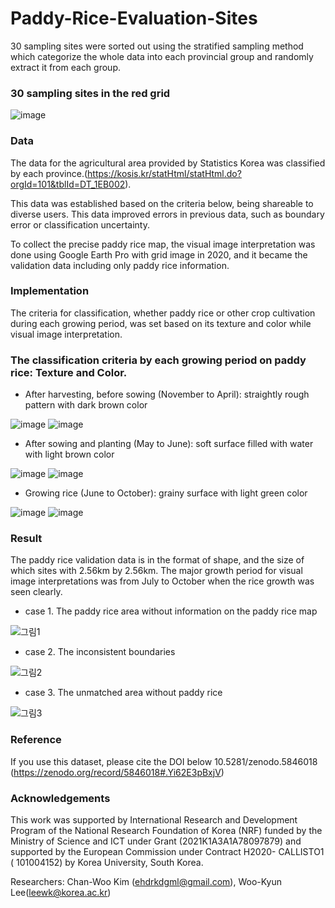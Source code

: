 # Paddy-Rice-Evaluation-Sites
30 sampling sites were sorted out using the stratified sampling method which categorize the whole data into each provincial group and randomly extract it from each group.

### 30 sampling sites in the red grid

![image](https://user-images.githubusercontent.com/101398489/157885512-d6ac16f8-895c-44ef-aeff-ccdc982c3432.png)

### Data

The data for the agricultural area provided by Statistics Korea was classified by each province.(https://kosis.kr/statHtml/statHtml.do?orgId=101&tblId=DT_1EB002). 

This data was established based on the criteria below, being shareable to diverse users. This data improved errors in previous data, such as boundary error or classification uncertainty.

To collect the precise paddy rice map, the visual image interpretation was done using Google Earth Pro with grid image in 2020, and it became the validation data including only paddy rice information.

### Implementation

The criteria for classification, whether paddy rice or other crop cultivation during each growing period, was set based on its texture and color while visual image interpretation.

### The classification criteria by each growing period on paddy rice: Texture and Color.

- After harvesting, before sowing (November to April): straightly rough pattern with dark brown color

![image](https://user-images.githubusercontent.com/101398489/157891020-a7a3821a-24c4-43c5-8b31-576073804bc3.png)  ![image](https://user-images.githubusercontent.com/101398489/157891028-7b380b76-0acf-4ef9-a2fb-97c54827a5db.png)

- After sowing and planting (May to June): soft surface filled with water with light brown color

![image](https://user-images.githubusercontent.com/101398489/157890930-67ffdebf-4ae1-4252-ad0d-a4b909e329eb.png)  ![image](https://user-images.githubusercontent.com/101398489/157890948-5fbc212a-c7dc-49b3-aac3-fdada00b006f.png)

- Growing rice (June to October): grainy surface with light green color

![image](https://user-images.githubusercontent.com/101398489/157890774-361fb4d9-454b-4677-8cd3-fc261c5c77b8.png)  ![image](https://user-images.githubusercontent.com/101398489/157890884-d4c148a0-0e12-4479-b9c4-142f2eb06f8a.png)

### Result

The paddy rice validation data is in the format of shape, and the size of which sites with 2.56km by 2.56km. The major growth period for visual image interpretations was from July to October when the rice growth was seen clearly. 

- case 1. The paddy rice area without information on the paddy rice map

![그림1](https://user-images.githubusercontent.com/101398489/157892198-5ae4a873-d550-47ea-a685-74439c917446.png)

- case 2. The inconsistent boundaries

![그림2](https://user-images.githubusercontent.com/101398489/157892828-c270739b-36c8-4dfa-a21c-6d5f42aaadc5.png)

-	case 3. The unmatched area without paddy rice

![그림3](https://user-images.githubusercontent.com/101398489/157892880-fc10df25-2121-4e6c-924f-9eaa9937eabb.png)

### Reference

If you use this dataset, please cite the DOI below 10.5281/zenodo.5846018 (https://zenodo.org/record/5846018#.Yi62E3pBxjV)

### Acknowledgements

This work was supported by International Research and Development Program of the National Research Foundation of Korea (NRF) funded by the Ministry of Science and ICT under Grant (2021K1A3A1A78097879) and supported by the European Commission under Contract H2020- CALLISTO1 ( 101004152) by Korea University, South Korea.

Researchers: Chan-Woo Kim (ehdrkdgml@gmail.com), Woo-Kyun Lee(leewk@korea.ac.kr)
